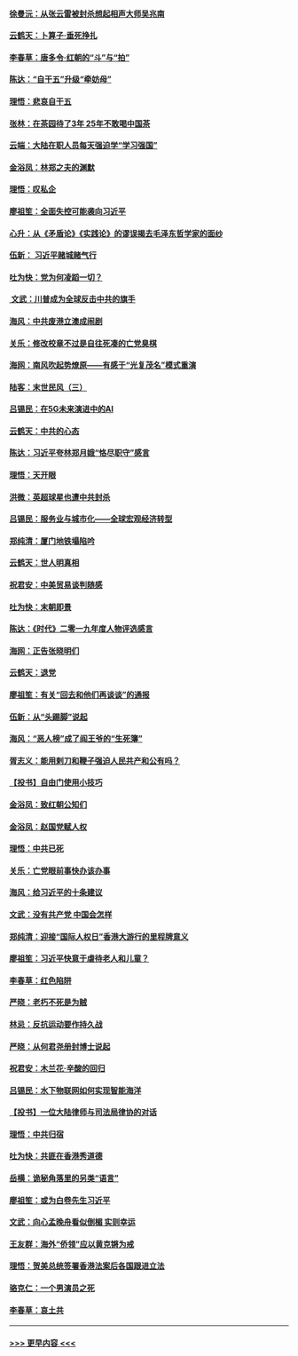 #### [徐曼沅：从张云雷被封杀想起相声大师吴兆南](../pages/nsc993/n11741816.md?t=12250411) 
#### [云鹤天：卜算子‧垂死挣扎](../pages/nsc993/n11739956.md?t=12250411) 
#### [李春草：唐多令‧红朝的“斗”与“拍”](../pages/nsc993/n11739830.md?t=12250411) 
#### [陈达：“自干五”升级“牵妨母”](../pages/nsc993/n11739724.md?t=12250411) 
#### [理悟：悲哀自干五](../pages/nsc993/n11739547.md?t=12250411) 
#### [张林：在茶园待了3年 25年不敢喝中国茶](../pages/nsc993/n11739240.md?t=12250411) 
#### [云端：大陆在职人员每天强迫学“学习强国”](../pages/nsc993/n11738735.md?t=12250411) 
#### [金浴凤：林郑之夫的渊默](../pages/nsc993/n11737735.md?t=12250411) 
#### [理悟：叹私企](../pages/nsc993/n11737715.md?t=12250411) 
#### [廖祖笙：全面失控可能袭向习近平](../pages/nsc993/n11737704.md?t=12250411) 
#### [心升：从《矛盾论》《实践论》的谬误揭去毛泽东哲学家的面纱](../pages/nsc993/n11736962.md?t=12250411) 
#### [伍新： 习近平赌城赌气行](../pages/nsc993/n11736929.md?t=12250411) 
#### [吐为快：党为何凌蹈一切？](../pages/nsc993/n11736915.md?t=12250411) 
#### [ 文武：川普成为全球反击中共的旗手](../pages/nsc993/n11736882.md?t=12250411) 
#### [海风：中共废港立澳成闹剧](../pages/nsc993/n11735857.md?t=12250411) 
#### [关乐：修改校章不过是自往死凑的亡党臭棋](../pages/nsc993/n11735097.md?t=12250411) 
#### [海网：南风吹起势燎原——有感于“光复茂名”模式重演](../pages/nsc993/n11732308.md?t=12250411) 
#### [陆客：末世民风（三）](../pages/nsc993/n11732211.md?t=12250411) 
#### [吕锡民：在5G未来演进中的AI](../pages/nsc993/n11730010.md?t=12250411) 
#### [云鹤天：中共的心态](../pages/nsc993/n11729906.md?t=12250411) 
#### [陈达：习近平夸林郑月娥“恪尽职守”感言](../pages/nsc993/n11729881.md?t=12250411) 
#### [理悟：天开眼](../pages/nsc993/n11729699.md?t=12250411) 
#### [洪微：英超球星也遭中共封杀](../pages/nsc993/n11727243.md?t=12250411) 
#### [吕锡民：服务业与城市化——全球宏观经济转型](../pages/nsc993/n11725845.md?t=12250411) 
#### [郑纯清：厦门地铁塌陷吟](../pages/nsc993/n11725813.md?t=12250411) 
#### [云鹤天：世人明真相](../pages/nsc993/n11725621.md?t=12250411) 
#### [祝君安：中美贸易谈判随感](../pages/nsc993/n11725609.md?t=12250411) 
#### [吐为快：末朝即景](../pages/nsc993/n11723365.md?t=12250411) 
#### [陈达：《时代》二零一九年度人物评选感言](../pages/nsc993/n11723337.md?t=12250411) 
#### [海网：正告张晓明们](../pages/nsc993/n11723228.md?t=12250411) 
#### [云鹤天：退党](../pages/nsc993/n11723056.md?t=12250411) 
#### [廖祖笙：有关“回去和他们再谈谈”的通报](../pages/nsc993/n11722442.md?t=12250411) 
#### [伍新：从“头踢脚”说起](../pages/nsc993/n11722429.md?t=12250411) 
#### [海风：“恶人榜”成了阎王爷的“生死簿”](../pages/nsc993/n11722272.md?t=12250411) 
#### [胥志义：能用剌刀和鞭子强迫人民共产和公有吗？](../pages/nsc993/n11720569.md?t=12250411) 
#### [【投书】自由门使用小技巧](../pages/nsc993/n11720180.md?t=12250411) 
#### [金浴凤：致红朝公知们](../pages/nsc993/n11720563.md?t=12250411) 
#### [金浴凤：赵国党赋人权](../pages/nsc993/n11720533.md?t=12250411) 
#### [理悟：中共已死](../pages/nsc993/n11720233.md?t=12250411) 
#### [关乐：亡党眼前事快办该办事](../pages/nsc993/n11719160.md?t=12250411) 
#### [海风：给习近平的十条建议](../pages/nsc993/n11717616.md?t=12250411) 
#### [文武：没有共产党 中国会怎样](../pages/nsc993/n11717584.md?t=12250411) 
#### [郑纯清：迎接“国际人权日”香港大游行的里程牌意义](../pages/nsc993/n11717417.md?t=12250411) 
#### [廖祖笙：习近平快意于虐待老人和儿童？](../pages/nsc993/n11715313.md?t=12250411) 
#### [李春草：红色陷阱](../pages/nsc993/n11715029.md?t=12250411) 
#### [严晓：老朽不死是为贼](../pages/nsc993/n11712910.md?t=12250411) 
#### [林忌：反抗运动要作持久战](../pages/nsc993/n11712623.md?t=12250411) 
#### [严晓：从何君尧册封博士说起](../pages/nsc993/n11712465.md?t=12250411) 
#### [祝君安：木兰花·辛酸的回归](../pages/nsc993/n11712381.md?t=12250411) 
#### [吕锡民：水下物联网如何实现智能海洋](../pages/nsc993/n11711158.md?t=12250411) 
#### [【投书】一位大陆律师与司法局律协的对话](../pages/nsc993/n11709675.md?t=12250411) 
#### [理悟：中共归宿](../pages/nsc993/n11710059.md?t=12250411) 
#### [吐为快：共匪在香港秀道德](../pages/nsc993/n11709979.md?t=12250411) 
#### [岳横：诡秘角落里的另类“语言”](../pages/nsc993/n11709792.md?t=12250411) 
#### [廖祖笙：或为白卷先生习近平](../pages/nsc993/n11708330.md?t=12250411) 
#### [文武：向心孟晚舟看似倒楣 实则幸运](../pages/nsc993/n11708236.md?t=12250411) 
#### [王友群：海外“侨领”应以黄克锵为戒](../pages/nsc993/n11706176.md?t=12250411) 
#### [理悟：贺美总统签署香港法案后各国跟进立法](../pages/nsc993/n11706853.md?t=12250411) 
#### [骆克仁：一个男演员之死](../pages/nsc993/n11706677.md?t=12250411) 
#### [李春草：哀土共](../pages/nsc993/n11706255.md?t=12250411) 

----
#### [ >>> 更早内容 <<< ](../indexes/nsc993-earlier.md)
